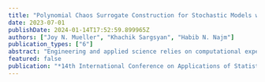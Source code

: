 ```yaml
---
title: "Polynomial Chaos Surrogate Construction for Stochastic Models with Parametric Uncertainty"
date: 2023-07-01
publishDate: 2024-01-14T17:52:59.899965Z
authors: ["Joy N. Mueller", "Khachik Sargsyan", "Habib N. Najm"]
publication_types: ["6"]
abstract: "Engineering and applied science relies on computational experiments to rigorously study physical systems. The mathematical models used to probe these systems are highly complex, and sampling-intensive studies often require prohibitively many simulations for acceptable accuracy. Surrogate models provide a means of circumventing the high computational expense of sampling such complex models. In particular, Polynomial chaos expansions (PCEs) have been successful for uncertainty quantification studies of deterministic models where the dominant source of uncertainty is parametric. We discuss an extension to conventional PCE surrogate modeling to enable surrogate construction for stochastic computational models that have intrinsic noise in addition to parametric uncertainty. We develop a PCE surrogate on a joint space of intrinsic and parametric uncertainty, enabled by Rosenblatt transformations. We then take advantage of closed-form solutions for computing PCE Sobol indices to perform a global sensitivity analysis of the model which explicitly quantifies the intrinsic noise contribution to the overall model output variance. Additionally, the resulting joint PCE is generative in the sense that it allows generating random realizations at any input parameter setting that are statistically approximately equivalent to realizations from the underlying stochastic model. The methodology is demonstrated on a chemical catalysis example model."
featured: false
publication: "*14th International Conference on Applications of Statistics and Probability in Civil Engineering (ICASP14), Dublin, Ireland*"
---
```


